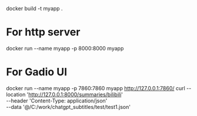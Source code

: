 docker build -t myapp .
# For http server
docker run --name myapp -p 8000:8000 myapp

# For Gadio UI
docker run --name myapp -p 7860:7860 myapp
http://127.0.0.1:7860/
curl --location 'http://127.0.0.1:8000/summaries/bilibili' \
--header 'Content-Type: application/json' \
--data '@/C:/work/chatgpt_subtitles/test/test1.json'